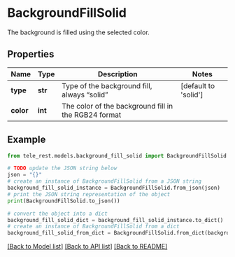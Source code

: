 # BackgroundFillSolid

The background is filled using the selected color.

## Properties

Name | Type | Description | Notes
------------ | ------------- | ------------- | -------------
**type** | **str** | Type of the background fill, always “solid” | [default to 'solid']
**color** | **int** | The color of the background fill in the RGB24 format | 

## Example

```python
from tele_rest.models.background_fill_solid import BackgroundFillSolid

# TODO update the JSON string below
json = "{}"
# create an instance of BackgroundFillSolid from a JSON string
background_fill_solid_instance = BackgroundFillSolid.from_json(json)
# print the JSON string representation of the object
print(BackgroundFillSolid.to_json())

# convert the object into a dict
background_fill_solid_dict = background_fill_solid_instance.to_dict()
# create an instance of BackgroundFillSolid from a dict
background_fill_solid_from_dict = BackgroundFillSolid.from_dict(background_fill_solid_dict)
```
[[Back to Model list]](../README.md#documentation-for-models) [[Back to API list]](../README.md#documentation-for-api-endpoints) [[Back to README]](../README.md)


